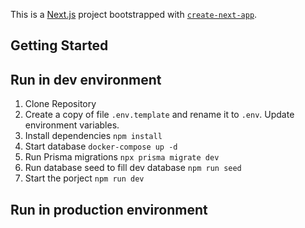 This is a [Next.js](https://nextjs.org/) project bootstrapped with [`create-next-app`](https://github.com/vercel/next.js/tree/canary/packages/create-next-app).

## Getting Started


## Run in dev environment
1. Clone Repository
2. Create a copy of file ```.env.template``` and rename it to ```.env```. Update environment variables.
3. Install dependencies ```npm install```
4. Start database ```docker-compose up -d```
5. Run Prisma migrations ```npx prisma migrate dev```
6. Run database seed to fill dev database  ```npm run seed``` 
7. Start the porject ```npm run dev```



## Run in production environment
